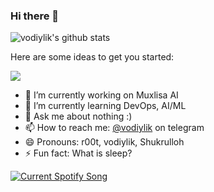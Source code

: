 ### Hi there 👋

![vodiylik's github stats](https://github-readme-stats.vercel.app/api?username=vodiylik&show_icons=true&theme=cobalt)

Here are some ideas to get you started:

![](https://komarev.com/ghpvc/?username=vodiylik&color=blue&theme=onedark)

- 🔭 I’m currently working on Muxlisa AI
- 🌱 I’m currently learning DevOps, AI/ML
- 💬 Ask me about nothing :)
- 📫 How to reach me: [@vodiylik](https://t.me/vodiylik) on telegram
- 😄 Pronouns: r00t, vodiylik, Shukrulloh
- ⚡ Fun fact: What is sleep?

<a href="https://github.com/vodiylik">
  <img src="https://spotify-readme-vodiylik.vercel.app/api?scan=true&theme=dark&spin=1" alt="Current Spotify Song">
</a>
